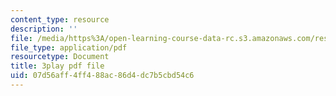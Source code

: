 ```yaml
---
content_type: resource
description: ''
file: /media/https%3A/open-learning-course-data-rc.s3.amazonaws.com/res-6-012-introduction-to-probability-spring-2018/07d56aff4ff488ac86d4dc7b5cbd54c6_6stYmO_N7LI.pdf
file_type: application/pdf
resourcetype: Document
title: 3play pdf file
uid: 07d56aff-4ff4-88ac-86d4-dc7b5cbd54c6
---
```


